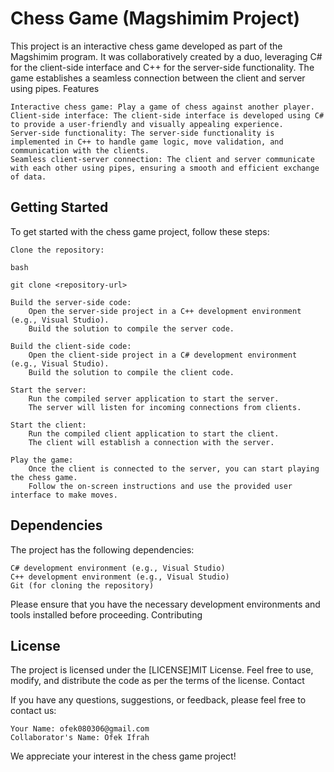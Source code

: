 # Chess Game (Magshimim Project)

This project is an interactive chess game developed as part of the Magshimim program. It was collaboratively created by a duo, leveraging C# for the client-side interface and C++ for the server-side functionality. The game establishes a seamless connection between the client and server using pipes.
Features

    Interactive chess game: Play a game of chess against another player.
    Client-side interface: The client-side interface is developed using C# to provide a user-friendly and visually appealing experience.
    Server-side functionality: The server-side functionality is implemented in C++ to handle game logic, move validation, and communication with the clients.
    Seamless client-server connection: The client and server communicate with each other using pipes, ensuring a smooth and efficient exchange of data.

## Getting Started

To get started with the chess game project, follow these steps:

    Clone the repository:

    bash

    git clone <repository-url>

    Build the server-side code:
        Open the server-side project in a C++ development environment (e.g., Visual Studio).
        Build the solution to compile the server code.

    Build the client-side code:
        Open the client-side project in a C# development environment (e.g., Visual Studio).
        Build the solution to compile the client code.

    Start the server:
        Run the compiled server application to start the server.
        The server will listen for incoming connections from clients.

    Start the client:
        Run the compiled client application to start the client.
        The client will establish a connection with the server.

    Play the game:
        Once the client is connected to the server, you can start playing the chess game.
        Follow the on-screen instructions and use the provided user interface to make moves.

## Dependencies

The project has the following dependencies:

    C# development environment (e.g., Visual Studio)
    C++ development environment (e.g., Visual Studio)
    Git (for cloning the repository)

Please ensure that you have the necessary development environments and tools installed before proceeding.
Contributing

## License

The project is licensed under the [LICENSE]MIT License. Feel free to use, modify, and distribute the code as per the terms of the license.
Contact

If you have any questions, suggestions, or feedback, please feel free to contact us:

    Your Name: ofek080306@gmail.com
    Collaborator's Name: Ofek Ifrah

We appreciate your interest in the chess game project!
